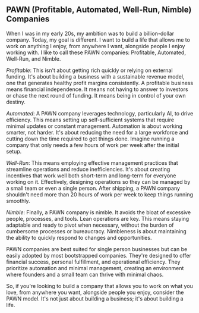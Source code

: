 ## PAWN (Profitable, Automated, Well-Run, Nimble) Companies

When I was in my early 20s, my ambition was to build a billion-dollar company. Today, my goal is different. I want to build a life that allows me to work on anything I enjoy, from anywhere I want, alongside people I enjoy working with. I like to call these PAWN companies: Profitable, Automated, Well-Run, and Nimble.

*Profitable*: This isn't about getting rich quickly or relying on external funding. It's about building a business with a sustainable revenue model, one that generates healthy profit margins consistently. A profitable business means financial independence. It means not having to answer to investors or chase the next round of funding. It means being in control of your own destiny.

*Automated*: A PAWN company leverages technology, particularly AI, to drive efficiency. This means setting up self-sufficient systems that require minimal updates or constant management. Automation is about working smarter, not harder. It's about reducing the need for a large workforce and cutting down the time required to get things done. Imagine running a company that only needs a few hours of work per week after the initial setup.

*Well-Run*: This means employing effective management practices that streamline operations and reduce inefficiencies. It's about creating incentives that work well both short-term and long-term for everyone working on it. Effectively, designing operations so they can be managed by a small team or even a single person. After shipping, a PAWN company shouldn't need more than 20 hours of work per week to keep things running smoothly.

*Nimble*: Finally, a PAWN company is nimble. It avoids the bloat of excessive people, processes, and tools. Lean operations are key. This means staying adaptable and ready to pivot when necessary, without the burden of cumbersome processes or bureaucracy. Nimbleness is about maintaining the ability to quickly respond to changes and opportunities.

PAWN companies are best suited for single person businesses but can be easily adopted by most bootstrapped companies. They're designed to offer financial success, personal fulfillment, and operational efficiency. They prioritize automation and minimal management, creating an environment where founders and a small team can thrive with minimal chaos.

So, if you're looking to build a company that allows you to work on what you love, from anywhere you want, alongside people you enjoy, consider the PAWN model. It's not just about building a business; it's about building a life.
